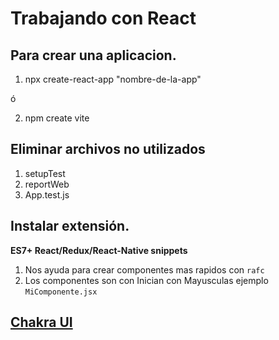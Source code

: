 # Trabajando con React

## Para crear una aplicacion.

1. npx create-react-app "nombre-de-la-app"

ó

2. npm create vite

## Eliminar archivos no utilizados

1. setupTest
2. reportWeb
3. App.test.js

## Instalar extensión.
**ES7+ React/Redux/React-Native snippets**

1. Nos ayuda para crear componentes mas rapidos con `rafc`
2. Los componentes son con Inician con Mayusculas ejemplo `MiComponente.jsx`

## [Chakra UI](https://chakra-ui.com/)


